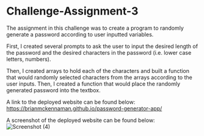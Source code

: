 # Challenge-Assignment-3

The assignment in this challenge was to create a program to randomly generate a password according to user inputted variables.

First, I created several prompts to ask the user to input the desired length of the password and the desired characters in the password (i.e. lower case letters, numbers).

Then, I created arrays to hold each of the characters and built a function that would randomly selected characters from the arrays according to the user inputs. Then, I created a function that would place the randomly generated password into the textbox.

A link to the deployed website can be found below:
https://brianmckennaman.github.io/password-generator-app/

A screenshot of the deployed website can be found below:
![Screenshot (4)](https://user-images.githubusercontent.com/107509704/180834065-3486d880-aaae-4aca-b0a9-8a52cf3af0e1.png)
